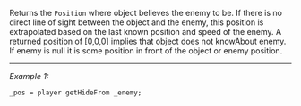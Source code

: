 Returns the `Position` where object believes the enemy to be. If there is no direct line of sight between the object and the enemy, this position is extrapolated based on the last known position and speed of the enemy. A returned position of [0,0,0] implies that object does not knowAbout enemy. If enemy is null it is some position in front of the object or enemy position.


---
*Example 1:*
```sqf
_pos = player getHideFrom _enemy;
```